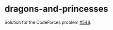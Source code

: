 # dragons-and-princesses

Solution for the CodeForces problem [#548](https://codeforces.com/problemsets/acmsguru/problem/99999/548).
